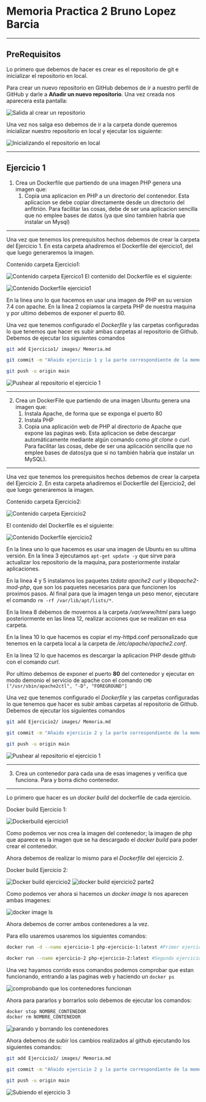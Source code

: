 # Memoria Practica 2 Bruno Lopez Barcia 

----

## PreRequisitos

Lo primero que debemos de hacer es crear es el repositorio de git e inicializar el repositorio en local.

Para crear un nuevo repositorio en GitHub debemos de ir a nuestro perfil de GitHub y darle a __Añadir un nuevo repositorio__. Una vez creada nos aparecera esta pantalla:

![Salida al crear un repositorio](./images/imagen_0.png)

Una vez nos salga eso debemos de ir a la carpeta donde queremos inicializar nuestro repositorio en local y ejecutar los siguiente:

![Inicializando el repositorio en local](./images/imagen_1.png)

---
## Ejercicio 1

1. Crea un Dockerfile que partiendo de una imagen PHP genera una imagen que:
	1. Copia una aplicacion en PHP a un directorio del contenedor. Esta aplicacion se debe copiar directamente desde un directorio del anfitrión. Para facilitar las cosas, debe de ser una aplicacion sencilla que no emplee bases de datos (ya que sino tambien habría que instalar un Mysql)
---
Una vez que tenemos los prerequisitos hechos debemos de crear la carpeta del Ejercicio 1. En esta carpeta añadiremos el Dockerfile del ejercicio1, del que luego generaremos la imagen. 

Contenido carpeta Ejercicio1:

![Contenido carpeta Ejercico1](./images/imagen_3.png)
El contenido del Dockerfile es el siguiente:

![Contenido Dockerfile ejercicio1](./images/imagen_2.png)

En la linea uno lo que hacemos en usar una imagen de PHP en su version 7.4 con apache. En la linea 2 copiamos la carpeta PHP de nuestra maquina y por ultimo debemos de exponer el puerto 80.

Una vez que tenemos configurado el _Dockerfile_ y las carpetas configuradas lo que tenemos que hacer es subir ambas carpetas al repositorio de Github. Debemos de ejecutar los siguientes comandos

````bash
git add Ejercicio1/ images/ Memoria.md

git commit -m "Añaido ejercicio 1 y la parte correspondiente de la memoria"

git push -u origin main
````

![Pushear al repositorio el ejercicio 1](/images/imagen_4.png)

----
2.  Crea un DockerFile que partiendo de una imagen Ubuntu genera una imagen que:
	1. Instala Apache, de forma que se exponga el puerto 80
	2. Instala PHP
	3. Copia una aplicación web de PHP al directorio de Apache que expone las paginas web. Esta aplicacion se debe descargar automáticamente mediante algún comando como _git clone_ o _curl_. Para facilitar las cosas, debe de ser una aplicación sencilla que no emplee bases de datos(ya que si no también habría que instalar un MySQL).

---

Una vez que tenemos los prerequisitos hechos debemos de crear la carpeta del Ejercicio 2. En esta carpeta añadiremos el Dockerfile del Ejercicio2, del que luego generaremos la imagen. 

Contenido carpeta Ejercicio2:

![Contenido carpeta Ejercicio2](./images/imagen_5.png)

El contenido del Dockerfile es el siguiente:

![Contenido Dockerfile ejercicio2](./images/imagen_6.png)

En la linea uno lo que hacemos es usar una imagen de Ubuntu en su ultima versión. En la linea 3 ejecutamos ```apt-get update -y``` que sirve para actualizar los repositorio de la maquina, para posteriormente instalar aplicaciones.

En la linea 4 y 5 instalamos los paquetes _tzdata apache2 curl y libapache2-mod-php_, que son los paquetes necesarios para que funcionen los proximos pasos. Al final para que la imagen tenga un peso menor, ejecutare el comando ```rm -rf /var/lib/apt/lists/*```. 

En la linea 8 debemos de movernos a la carpeta _/var/www/html_ para luego posteriormente en las linea 12, realizar acciones que se realizan en esa carpeta.

En la linea 10 lo que hacemos es copiar el my-httpd.conf personalizado que tenemos en la carpeta local a la carpeta de _/etc/apache/apache2.conf_.

En la linea 12 lo que hacemos es descargar la aplicacion PHP desde github con el comando _curl_. 

Por ultimo debemos de exponer el puerto __80__ del contenedor y ejecutar en modo demonio el servicio de apache con el comando ```CMD ["/usr/sbin/apache2ctl", "-D", "FOREGROUND"]```

Una vez que tenemos configurado el _Dockerfile_ y las carpetas configuradas lo que tenemos que hacer es subir ambas carpetas al repositorio de Github. Debemos de ejecutar los siguientes comandos

````bash
git add Ejercicio2/ images/ Memoria.md

git commit -m "Añaido ejercicio 2 y la parte correspondiente de la memoria"

git push -u origin main
````

![Pushear al repositorio el ejercicio 1](/images/imagen_7.png)


---- 
3. Crea un contenedor para cada una de esas imagenes y verifica que funciona. Para y borra dicho contenedor.
----

Lo primero que hacer es un _docker build_ del dockerfile de cada ejercicio. 

Docker build Ejercicio 1:

![Dockerbuild ejercicio1](/images/imagen_8.png)

Como podemos ver nos crea la imagen del contenedor; la imagen de php que aparece es la imagen que se ha descargado el _docker build_ para poder crear el contenedor.

Ahora debemos de realizar lo mismo para el _Dockerfile_ del ejercicio 2.

Docker build Ejercicio 2:

![Docker build ejercicio2](/images/imagen_9.png)
![docker build ejercicio2 parte2](/images/imagen_10.png)

Como podemos ver ahora si hacemos un _docker image ls_ nos aparecen ambas imagenes:

![docker image ls](/images/imagen_11.png)

Ahora debemos de correr ambos contenedores a la vez. 

Para ello usaremos usaremos los siguientes comandos:

`````bash
docker run -d --name ejercicio-1 php-ejercicio-1:latest #Primer ejercicio

docker run --name ejercicio-2 php-ejercicio-2:latest #Segundo ejercicio
`````

Una vez hayamos corrido esos comandos podemos comprobar que estan funcionando, entrando a las paginas web y haciendo un ```docker ps``` 

![comprobando que los contenedores funcionan](/images/imagen_12.png)

Ahora para pararlos y borrarlos solo debemos de ejecutar los comandos: 

`````bash
docker stop NOMBRE_CONTENEDOR
docker rm NOMBRE_CONTENEDOR
`````

![parando y borrando los contenedores](/images/imagen_13.png)

Ahora debemos de subir los cambios realizados al github ejecutando los siguientes comandos:

````bash
git add Ejercicio2/ images/ Memoria.md

git commit -m "Añaido ejercicio 2 y la parte correspondiente de la memoria"

git push -u origin main
````

![Subiendo el ejercicio 3](/images/imagen_14.png)